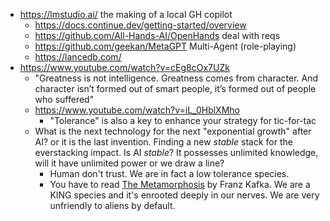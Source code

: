 - https://lmstudio.ai/ the making of a local GH copilot
	- https://docs.continue.dev/getting-started/overview
	- https://github.com/All-Hands-AI/OpenHands deal with reqs
	- https://github.com/geekan/MetaGPT Multi-Agent (role-playing)
	- https://lancedb.com/
- https://www.youtube.com/watch?v=cEg8cOx7UZk
	- "Greatness is not intelligence. Greatness comes from character. And character isn’t formed out of smart people, it’s formed out of people who suffered"
	- https://www.youtube.com/watch?v=iL_0HblXMho
		- "Tolerance" is also a key to enhance your strategy for tic-for-tac
	- What is the next technology for the next "exponential growth" after AI? or it is the last invention. Finding a new _stable_ stack for the everstacking impact. Is AI _stable_? It possesses unlimited knowledge, will it have unlimited power or we draw a line?
		- Human don't trust. We are in fact a low tolerance species.
		- You have to read [The Metamorphosis](https://en.wikipedia.org/wiki/The_Metamorphosis) by Franz Kafka. We are a KING species and it's enrooted deeply in our nerves. We are very unfriendly to aliens by default.